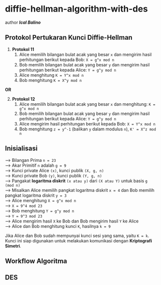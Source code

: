 # diffie-hellman-algorithm-with-des

author **_Ical Balino_**

## Protokol Pertukaran Kunci Diffie-Hellman
1. **Protokol 11**
    1. Alice memilih bilangan bulat acak yang besar `x` dan mengirim hasil perhitungan berikut kepada Bob: `X = g^x mod n`
    2. Bob memilih bilangan bulat acak yang besar `y` dan mengirim hasil perhitungan berikut kepada Alice: `Y = g^y mod n`
    3. Alice menghitung ` K = Y^x mod n `
    4. Bob menghitung ` K = X^y mod n `

**OR**

2. **Protokol 12**
    1. Alice memilih bilangan bulat acak yang besar `x` dan menghitung: ` K = g^x mod n `
    2. Bob memilih bilangan bulat acak yang besar `y` dan mengirim hasil perhitungan berikut kepada Alice: `Y = g^y mod n`
    3. Alice mengirim hasil perhitungan berikut kepada Bob: ` X = Y^x mod n `
    4. Bob menghitung ` z = y^-1 ` (balikan `y` dalam modulus `n`), ` K' = X^z mod n `

## Inisialisasi
--> Bilangan Prima ` n = 23 ` <br>
--> Akar Primitif ` n ` adalah ` g = 9 ` <br>
--> Kunci private Alice `(x)`, kunci publik ` (X, g, n) ` <br>
--> Kunci private Bob `(y)`, kunci publik ` (Y, g, n) ` <br>
--> Pangakat **logaritma diskrit** ` (x atau y) ` dari ` (X atau Y) ` untuk basis ` g (mod n) ` <br>
--> Misalkan Alice memilih pangkat logaritma diskrit `x = 4` dan Bob memilih pangkat logaritma diskrit `y = 3` <br>
--> Alice menghitung `X = g^x mod n` <br>
--> `X = 9^4 mod 23` <br>
--> Bob menghitung `Y = g^y mod n` <br>
--> `Y = 9^3 mod 23` <br>
--> Alice mengirim hasil ` X ` ke Bob dan Bob mengirim hasil ` Y ` ke Alice <br>
--> Alice dan Bob menghitung kunci ` K `, hasilnya ` k = 9 `

Jika Alice dan Bob sudah mempunyai kunci sesi yang sama, yaitu ` K = k `. Kunci ini siap digunakan untuk melakukan komunikasi dengan **Kriptografi Simetri**.

## Workflow Algoritma 

## DES